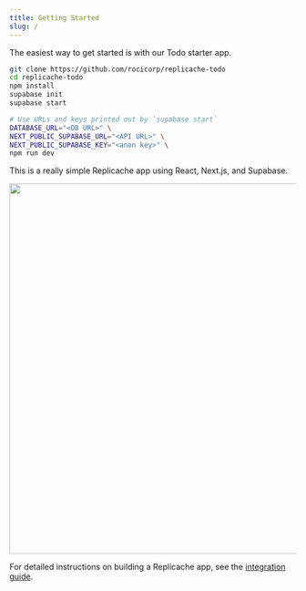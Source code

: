 ```yaml
---
title: Getting Started
slug: /
---
```


The easiest way to get started is with our Todo starter app.

```bash
git clone https://github.com/rocicorp/replicache-todo
cd replicache-todo
npm install
supabase init
supabase start

# Use URLs and keys printed out by `supabase start`
DATABASE_URL="<DB URL>" \
NEXT_PUBLIC_SUPABASE_URL="<API URL>" \
NEXT_PUBLIC_SUPABASE_KEY="<anon key>" \
npm run dev
```

This is a really simple Replicache app using React, Next.js, and Supabase.

<p class="text--center">
  <img src="/img/setup/todo.webp" width="650"/>
</p>

For detailed instructions on building a Replicache app, see the [integration guide](/guide/intro).
